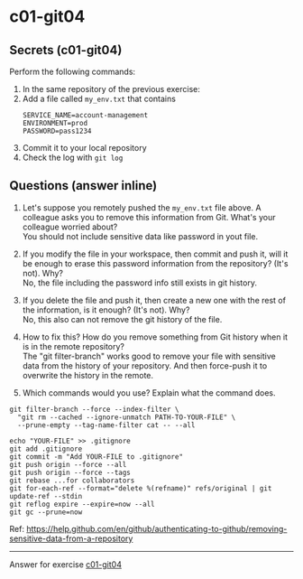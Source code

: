 # c01-git04


## Secrets (c01-git04)

Perform the following commands:
1. In the same repository of the previous exercise:
2. Add a file called `my_env.txt` that contains
    ```
    SERVICE_NAME=account-management
    ENVIRONMENT=prod
    PASSWORD=pass1234
    ```
1. Commit it to your local repository
2. Check the log with `git log`

## Questions (answer inline)

1. Let's suppose you remotely pushed the `my_env.txt` file above. A colleague asks you to remove this information from Git. What's your colleague worried about?  
You should not include sensitive data like password in yout file.

2. If you modify the file in your workspace, then commit and push it, will it be enough to erase this password information from the repository? (It's not). Why?  
No, the file including the password info still exists in git history.

3. If you delete the file and push it, then create a new one with the rest of the information, is it enough? (It's not). Why?  
No, this also can not remove the git history of the file.

4. How to fix this? How do you remove something from Git history when it is in the remote repository?   
The "git filter-branch" works good to remove your file with sensitive data from the history of your repository. And then force-push it to overwrite the history in the remote.

5. Which commands would you use? Explain what the command does.


```
git filter-branch --force --index-filter \
  "git rm --cached --ignore-unmatch PATH-TO-YOUR-FILE" \
  --prune-empty --tag-name-filter cat -- --all  

echo "YOUR-FILE" >> .gitignore
git add .gitignore
git commit -m "Add YOUR-FILE to .gitignore"
git push origin --force --all
git push origin --force --tags
git rebase ...for collaborators
git for-each-ref --format="delete %(refname)" refs/original | git update-ref --stdin
git reflog expire --expire=now --all
git gc --prune=now
```

Ref: https://help.github.com/en/github/authenticating-to-github/removing-sensitive-data-from-a-repository


<!-- Don't change anything below this point-->
<!-- Before commiting, remove both commented lines-->
***
Answer for exercise [c01-git04](https://github.com/devopsacademyau/academy/blob/23cc1dfa31e85651e3cdc1b0ef38da21518841ba/classes/01class/exercises/c01-git04/README.md)
